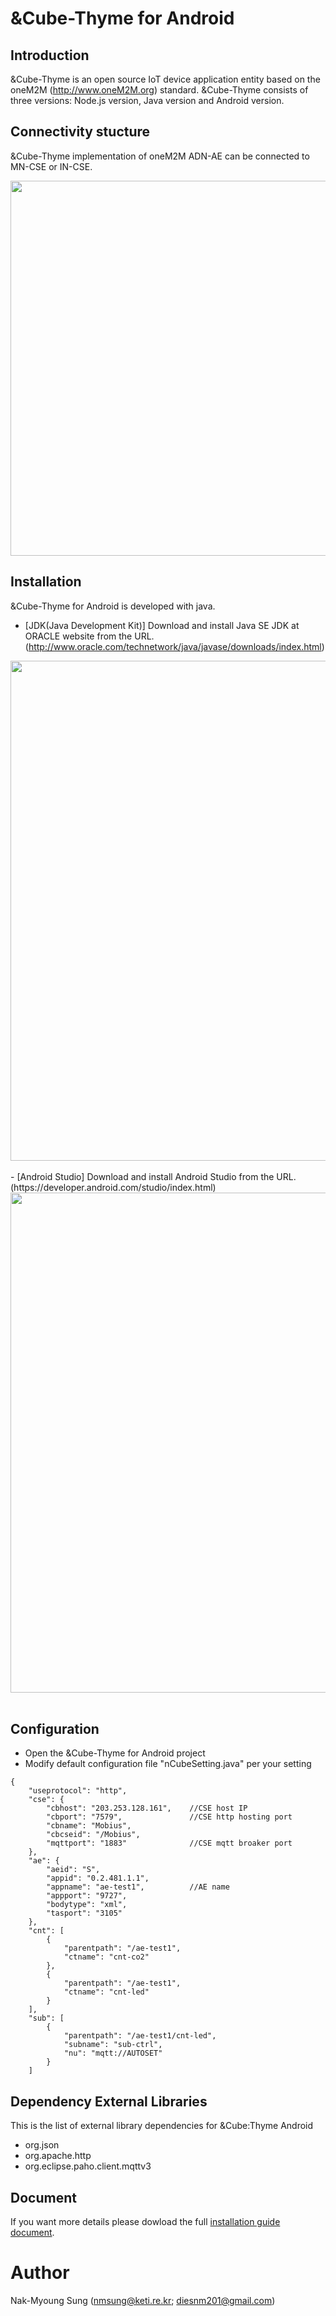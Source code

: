 # &Cube-Thyme for Android
## Introduction
&Cube-Thyme is an open source IoT device application entity based on the oneM2M (http://www.oneM2M.org) standard. &Cube-Thyme consists of three versions: Node.js version, Java version and Android version.

## Connectivity stucture
&Cube-Thyme implementation of oneM2M ADN-AE can be connected to MN-CSE or IN-CSE.
<div align="center">
<img src="https://user-images.githubusercontent.com/29790334/28315421-497cf0b4-6bf9-11e7-9e67-61e4c351c035.png" width="600"/>
</div>

## Installation
&Cube-Thyme for Android is developed with java.
- [JDK(Java Development Kit)]
Download and install Java SE JDK at ORACLE website from the URL.(http://www.oracle.com/technetwork/java/javase/downloads/index.html)
<div align="center">
<img src="https://user-images.githubusercontent.com/29790334/28374986-4556eae2-6ce1-11e7-9867-6e36660cda05.png" width="800"/>
</div><br/>
- [Android Studio]
Download and install Android Studio from the URL.(https://developer.android.com/studio/index.html)
<div align="center">
<img src="https://user-images.githubusercontent.com/29790334/28378125-0fa6ee8e-6cea-11e7-8cf1-149d486927f5.png" width="800"/>
</div><br/>

## Configuration
- Open the &Cube-Thyme for Android project
- Modify default configuration file "nCubeSetting.java" per your setting
```
{
    "useprotocol": "http",
    "cse": {
        "cbhost": "203.253.128.161",    //CSE host IP
        "cbport": "7579",               //CSE http hosting port
        "cbname": "Mobius",
        "cbcseid": "/Mobius",
        "mqttport": "1883"              //CSE mqtt broaker port
    },
    "ae": {
        "aeid": "S",
        "appid": "0.2.481.1.1",
        "appname": "ae-test1",          //AE name
        "appport": "9727",
        "bodytype": "xml",
        "tasport": "3105"
    },
    "cnt": [
        {
            "parentpath": "/ae-test1",
            "ctname": "cnt-co2"
        },
        {
            "parentpath": "/ae-test1",
            "ctname": "cnt-led"
        }
    ],
    "sub": [
        {
            "parentpath": "/ae-test1/cnt-led",
            "subname": "sub-ctrl",
            "nu": "mqtt://AUTOSET"
        }
    ]

```

## Dependency External Libraries
This is the list of external library dependencies for &Cube:Thyme Android 
- org.json
- org.apache.http
- org.eclipse.paho.client.mqttv3

## Document
If you want more details please dowload the full [installation guide document](https://github.com/IoTKETI/nCube-Thyme-Java/raw/master/doc/(English)%20nCube-Thyme-Java.pdf).

# Author
Nak-Myoung Sung (nmsung@keti.re.kr; diesnm201@gmail.com)
